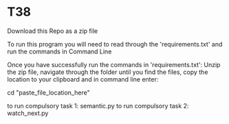 # T38

Download this Repo as a zip file

To run this program you will need to read through the 'requirements.txt' and run the commands in Command Line

Once you have successfully run the commands in 'requirements.txt': Unzip the zip file, navigate through the folder until you find the files, copy the location to your clipboard and in command line enter:

cd "paste_file_location_here"

to run compulsory task 1: 
semantic.py
to run compulsory task 2: 
watch_next.py
